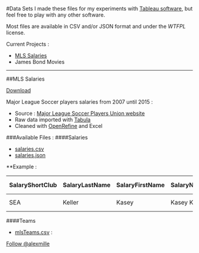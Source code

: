 #Data Sets
I made these files for my experiments with [Tableau software](http://www.tableau.com/), but feel free to play with any other software. 

Most files are available in CSV and/or JSON format and under the _WTFPL_ license.

Current Projects :
+ [MLS Salaries](https://github.com/alexmille/DataSets/tree/master/MLS-Salaries)
+ James Bond Movies

_______

##MLS Salaries
<!-- Place this tag where you want the button to render. -->
<a class="github-button" href="https://github.com/alexmille/Data-Sets/archive/master.zip" data-icon="octicon-cloud-download" data-style="mega" aria-label="Download alexmille/Data-Sets on GitHub">Download</a>
<!-- Place this tag right after the last button or just before your close body tag. -->
<script async defer id="github-bjs" src="https://buttons.github.io/buttons.js"></script>
Major League Soccer players salaries from 2007 until 2015 :
+ Source : [Major League Soccer Players Union website](https://www.mlsplayers.org/salary_info.html)
+ Raw data imported with [Tabula](http://tabula.technology/) 
+ Cleaned with [OpenRefine](http://openrefine.org/) and Excel

###Available Files :
####Salaries
+ [salaries.csv](https://github.com/alexmille/DataSets/blob/master/MLS-Salaries/salaries.csv)
+ [salaries.json](https://github.com/alexmille/DataSets/blob/master/MLS-Salaries/salaries.json)

**Example :

| SalaryShortClub | SalaryLastName | SalaryFirstName | SalaryName   | SalaryPos | SalaryBaseSalary | SalaryCompensation | SalaryDate  | SalaryYear | SalaryMonth | SalaryMonthYear | Designated Player | Remarks |
|-----------------|----------------|-----------------|--------------|-----------|------------------|--------------------|-------------|------------|-------------|-----------------|-------------------|---------|
|SEA              |Keller          |Kasey 	         |Kasey  Keller |GK 	    |-  	           |-  	                |July 10, 2008|2008        |July	     |Jul-08           |                   |         |

####Teams
+ [mlsTeams.csv](https://github.com/alexmille/DataSets/blob/master/MLS-Salaries/mlsTeams.csv) : 





<!-- Place this tag where you want the button to render. -->
<a class="github-button" href="https://github.com/alexmille" data-style="mega" data-count-href="/alexmille/followers" data-count-api="/users/alexmille#followers" data-count-aria-label="# followers on GitHub" aria-label="Follow @alexmille on GitHub">Follow @alexmille</a>

<!-- Place this tag right after the last button or just before your close body tag. -->
<script async defer id="github-bjs" src="https://buttons.github.io/buttons.js"></script>


